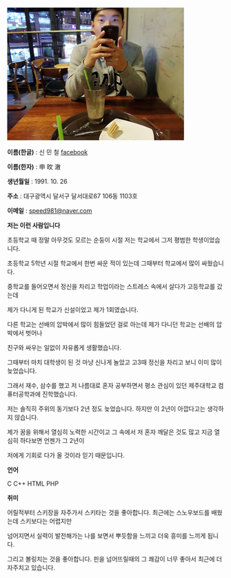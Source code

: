 ![MC](mc.JPG)

**이름(한글)** : 신 민 철 [facebook](https://www.facebook.com/SMC1026)

**이름(한자)** : 申 旼 澈

**생년월일** : 1991. 10. 26

**주소** : 대구광역시 달서구 달서대로67 106동 1103호

**이메일** : speed981@naver.com



**저는 이런 사람입니다**

초등학교 때 정말 아무것도 모르는 순둥이 시절 저는 학교에서 그저 평범한 학생이었습니다. 

초등학교 5학년 시절 학교에서 한번 싸운 적이 있는데 그때부터 학교에서 많이 싸웠습니다.

중학교를 들어오면서 정신을 차리고 학업이라는 스트레스 속에서 살다가 고등학교를 갔는데 

제가 다니게 된 학교가 신설이었고 제가 1회였습니다. 

다른 학교는 선배의 압박에서 많이 힘들었던 걸로 아는데 제가 다니던 학교는 선배의 압박에서 벗어나 

친구와 싸우는 일없이 자유롭게 생활했습니다. 

그때부터 마치 대학생이 된 것 마냥 신나게 놀았고 고3때 정신을 차리고 보니 이미 많이 늦었습니다.

그래서 재수, 삼수를 했고 저 나름대로 혼자 공부하면서 평소 관심이 있던 제주대학교 컴퓨터공학과에 진학했습니다.

저는 솔직히 주위의 동기보다 2년 정도 늦었습니다. 하지만 이 2년이 아깝다고는 생각하지 않습니다. 

제가 꿈을 위해서 열심히 노력한 시간이고 그 속에서 저 혼자 깨달은 것도 많고 지금 열심히 하다보면 언젠가 그 2년이

저에게 기회로 다가 올 것이라 믿기 때문입니다.


**언어**

C C++ HTML PHP


**취미**

어릴적부터 스키장을 자주가서 스키타는 것을 좋아합니다. 최근에는 스노우보드를 배웠는데 스키보다는 어렵지만 

넘어지면서 실력이 발전해가는 나를 보면서 뿌듯함을 느끼고 더욱 흥미를 느끼게 됩니다.

그리고 볼링치는 것을 좋아합니다. 핀을 넘어뜨릴때의 그 쾌감이 너무 좋아서 최근에 더 자주치고 있습니다.
